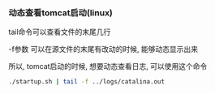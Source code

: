 ### 动态查看tomcat启动(linux)

tail命令可以查看文件的末尾几行

-f参数 可以在源文件的末尾有改动的时候, 能够动态显示出来

所以, tomcat启动的时候, 想要动态查看日志, 可以使用这个命令

```sh
./startup.sh | tail -f ../logs/catalina.out
```

